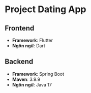 # Project Dating App

## Frontend
- **Framework**: Flutter
- **Ngôn ngữ**: Dart

## Backend
- **Framework**: Spring Boot
- **Maven**: 3.9.9
- **Ngôn ngữ**: Java 17
